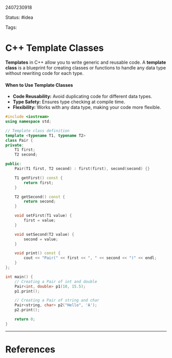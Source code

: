 2407230918

Status: #idea

Tags:

# C++ Template Classes

**Templates** in C++ allow you to write generic and reusable code. A **template class** is a blueprint for creating classes or functions to handle any data type without rewriting code for each type.

#### When to Use Template Classes

- **Code Reusability:** Avoid duplicating code for different data types.
- **Type Safety:** Ensures type checking at compile time.
- **Flexibility:** Works with any data type, making your code more flexible.

```c++
#include <iostream>
using namespace std;

// Template class definition
template <typename T1, typename T2>
class Pair {
private:
    T1 first;
    T2 second;

public:
    Pair(T1 first, T2 second) : first(first), second(second) {}

    T1 getFirst() const {
        return first;
    }

    T2 getSecond() const {
        return second;
    }

    void setFirst(T1 value) {
        first = value;
    }

    void setSecond(T2 value) {
        second = value;
    }

    void print() const {
        cout << "Pair(" << first << ", " << second << ")" << endl;
    }
};

int main() {
    // Creating a Pair of int and double
    Pair<int, double> p1(10, 15.5);
    p1.print();

    // Creating a Pair of string and char
    Pair<string, char> p2("Hello", 'A');
    p2.print();

    return 0;
}

```
---
# References
